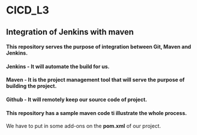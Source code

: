 # CICD_L3
## Integration of Jenkins with maven
#### This repository serves the purpose of integration between Git, Maven and Jenkins.
#### Jenkins - It will automate the build for us.
#### Maven - It is the project management tool that will serve the purpose of building the project.
#### Github - It will remotely keep our source code of project. 
#### This repository has a sample maven code ti illustrate the whole process. 
We have to put in some add-ons on the **pom.xml** of our project. 

